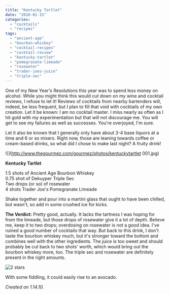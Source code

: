 ```yaml
---
title: "Kentucky Tartlet"
date: "2010-01-15"
categories:
  - "cocktails"
  - "recipes"
tags:
  - "ancient-age"
  - "bourbon-whiskey"
  - "cocktail-recipes"
  - "cocktail-review"
  - "kentucky-tartlet"
  - "pomegranate-limeade"
  - "rosewater"
  - "trader-joes-juice"
  - "triple-sec"
---
```


One of my New Year's Resolutions this year was to spend less money on alcohol. While you might think this would cut down on my wine and cocktail reviews, I refuse to let it! Reviews of cocktails from nearby bartenders will, indeed, be less frequent, but I plan to fill that void with cocktails of my own creation. Let it be known: I am no cocktail master. I miss nearly as often as I hit gold with my experimentation but that will not discourage me. You will get to see my failures as well as successes. You're overjoyed, I'm sure.

Let it also be known that I generally only have about 3-4 base liquors at a time and 6 or so mixers. Right now, those are leaning towards coffee or cream-based drinks, so what did I chose to make last night? A fruity drink!

![](http://www.thegourmez.com/gourmez/photos/kentuckytartlet 001.jpg)

**Kentucky Tartlet**

1.5 shots of Ancient Age Bourbon Whiskey\
0.75 shot of Dekuyper Triple Sec\
Two drops (or so) of rosewater\
4 shots Trader Joe's Pomegranate Limeade

Shake together and pour into a martini glass that ought to have been chilled, but wasn't, so add in some crushed ice for kicks.

**The Verdict:** Pretty good, actually. It lacks the tartness I was hoping for from the limeade, but those drops of rosewater give it a lot of depth. Believe me, keep it to two drops; overdosing on rosewater is not a good idea. I've ruined a good number of cocktails that way. But back to this drink, I don't taste the bourbon whiskey much, but it's stronger toward the bottom and combines well with the other ingredients. The juice is too sweet and should probably be cut back to two shots' worth, which would bring out the bourbon whiskey more, too. The triple sec and rosewater are definitely present in the right amounts.




<div class="caption">

![2 stars](http://s3.amazonaws.com/thegourmez-wpmedia/2009/02/rating_chicken11.gif "rating_chicken11")</div>


With some fiddling, it could easily rise to an avocado.

_Created on 1.14.10._
